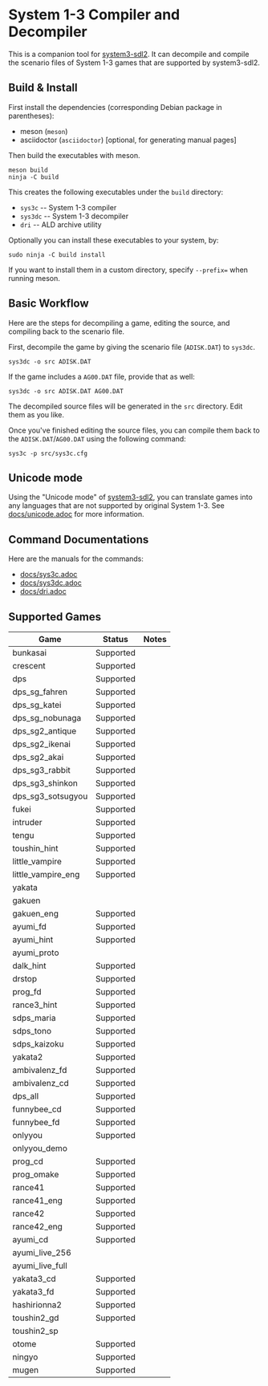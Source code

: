 # System 1-3 Compiler and Decompiler
This is a companion tool for [system3-sdl2](https://github.com/kichikuou/system3-sdl2).
It can decompile and compile the scenario files of System 1-3 games that are
supported by system3-sdl2.

## Build & Install
First install the dependencies (corresponding Debian package in parentheses):
- meson (`meson`)
- asciidoctor (`asciidoctor`) [optional, for generating manual pages]

Then build the executables with meson.
```
meson build
ninja -C build
```
This creates the following executables under the `build` directory:
- `sys3c` -- System 1-3 compiler
- `sys3dc` -- System 1-3 decompiler
- `dri` -- ALD archive utility

Optionally you can install these executables to your system, by:
```
sudo ninja -C build install
```
If you want to install them in a custom directory, specify `--prefix=` when
running meson.

## Basic Workflow
Here are the steps for decompiling a game, editing the source, and compiling back to the scenario file.

First, decompile the game by giving the scenario file (`ADISK.DAT`) to `sys3dc`.
```
sys3dc -o src ADISK.DAT
```
If the game includes a `AG00.DAT` file, provide that as well:
```
sys3dc -o src ADISK.DAT AG00.DAT
```

The decompiled source files will be generated in the `src` directory. Edit them as you like.

Once you've finished editing the source files, you can compile them back to the `ADISK.DAT`/`AG00.DAT` using the following command:
```
sys3c -p src/sys3c.cfg
```

## Unicode mode
Using the "Unicode mode" of [system3-sdl2](https://github.com/kichikuou/system3-sdl2),
you can translate games into any languages that are not supported by original
System 1-3. See [docs/unicode.adoc](docs/unicode.adoc) for more information.

## Command Documentations
Here are the manuals for the commands:
- [docs/sys3c.adoc](docs/sys3c.adoc)
- [docs/sys3dc.adoc](docs/sys3dc.adoc)
- [docs/dri.adoc](docs/dri.adoc)

## Supported Games

|         Game        |   Status    | Notes |
| ------------------- | ----------- | ----- |
| bunkasai            | Supported   |       |
| crescent            | Supported   |       |
| dps                 | Supported   |       |
| dps_sg_fahren       | Supported   |       |
| dps_sg_katei        | Supported   |       |
| dps_sg_nobunaga     | Supported   |       |
| dps_sg2_antique     | Supported   |       |
| dps_sg2_ikenai      | Supported   |       |
| dps_sg2_akai        | Supported   |       |
| dps_sg3_rabbit      | Supported   |       |
| dps_sg3_shinkon     | Supported   |       |
| dps_sg3_sotsugyou   | Supported   |       |
| fukei               | Supported   |       |
| intruder            | Supported   |       |
| tengu               | Supported   |       |
| toushin_hint        | Supported   |       |
| little_vampire      | Supported   |       |
| little_vampire_eng  | Supported   |       |
| yakata              |             |       |
| gakuen              |             |       |
| gakuen_eng          | Supported   |       |
| ayumi_fd            | Supported   |       |
| ayumi_hint          | Supported   |       |
| ayumi_proto         |             |       |
| dalk_hint           | Supported   |       |
| drstop              | Supported   |       |
| prog_fd             | Supported   |       |
| rance3_hint         | Supported   |       |
| sdps_maria          | Supported   |       |
| sdps_tono           | Supported   |       |
| sdps_kaizoku        | Supported   |       |
| yakata2             | Supported   |       |
| ambivalenz_fd       | Supported   |       |
| ambivalenz_cd       | Supported   |       |
| dps_all             | Supported   |       |
| funnybee_cd         | Supported   |       |
| funnybee_fd         | Supported   |       |
| onlyyou             | Supported   |       |
| onlyyou_demo        |             |       |
| prog_cd             | Supported   |       |
| prog_omake          | Supported   |       |
| rance41             | Supported   |       |
| rance41_eng         | Supported   |       |
| rance42             | Supported   |       |
| rance42_eng         | Supported   |       |
| ayumi_cd            | Supported   |       |
| ayumi_live_256      |             |       |
| ayumi_live_full     |             |       |
| yakata3_cd          | Supported   |       |
| yakata3_fd          | Supported   |       |
| hashirionna2        | Supported   |       |
| toushin2_gd         | Supported   |       |
| toushin2_sp         |             |       |
| otome               | Supported   |       |
| ningyo              | Supported   |       |
| mugen               | Supported   |       |
